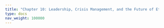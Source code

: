 ```yaml
---
title: "Chapter 10: Leadership, Crisis Management, and the Future of Ethics"
type: docs
nav_weight: 100000
---
```

